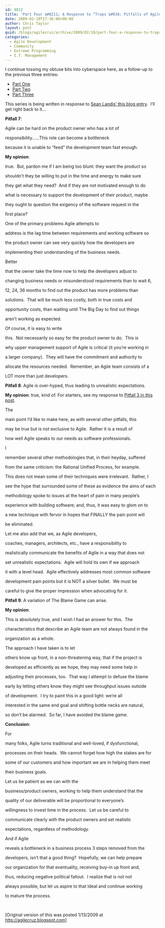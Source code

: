 ```yaml
---
id: 4812
title: 'Part Four &#8211; A Response to “Traps &#038; Pitfalls of Agile Development – A Non-Contrarian View”'
date: 2009-02-10T17:36:00+00:00
author: Chris Taylor
layout: post
guid: /blogs/agilecruz/archive/2009/02/10/part-four-a-response-to-traps-amp-pitfalls-of-agile-development-a-non-contrarian-view.aspx
categories:
  - Agile Development
  - Community
  - Extreme Programming
  - I.T. Management
---
```

I continue tossing my obtuse bits into cyberspace here, as a follow-up to the previous three entries:

  * [Part One](/blogs/agilecruz/archive/2009/02/10/part-one-a-response-to-traps-amp-pitfalls-of-agile-development-a-non-contrarian-view.aspx) 
  * [Part Two](/blogs/agilecruz/archive/2009/02/10/part-two-a-response-to-traps-amp-pitfalls-of-agile-development-a-non-contrarian-view.aspx) 
  * [Part Three](/blogs/agilecruz/archive/2009/02/10/part-three-a-response-to-traps-amp-pitfalls-of-agile-development-a-non-contrarian-view.aspx) 

This series is being written in response to [Sean Landis&rsquo; this blog entry](http://www.artima.com/weblogs/viewpost.jsp?thread=246513).&nbsp; I&rsquo;ll get right back to it&#8230;

****Pitfall** 7**:
  
Agile can be hard on the product owner who has a lot of
  
responsibility&#8230;<snip>&hellip;This role can become a bottleneck
  
because it is unable to &#8220;feed&#8221; the development team fast enough.

**My opinion**:
  
true.&nbsp; But, pardon me if I am being too blunt: they want the product so
  
shouldn&rsquo;t they be willing to put in the time and energy to make sure
  
they get what they need?&nbsp; And if they are not motivated enough to do
  
what is necessary to support the development of their product, maybe
  
they ought to question the exigency of the software request in the
  
first place?

One of the primary problems Agile attempts to
  
address is the lag time between requirements and working software so
  
the product owner can see very quickly how the developers are
  
implementing their understanding of the business needs.&nbsp; 

Better
  
that the owner take the time now to help the developers adjust to
  
changing business needs or misunderstood requirements than to wait 6,
  
12, 24, 36 months to find out the product has more problems than
  
solutions.&nbsp; That will be much less costly, both in true costs and
  
opportunity costs, than waiting until The Big Day to find out things
  
aren&rsquo;t working as expected. 

Of course, it is easy to write
  
this.&nbsp; Not necessarily so easy for the product owner to do.&nbsp; This is
  
why upper management support of Agile is critical (it you&rsquo;re working in
  
a larger company).&nbsp; They will have the commitment and authority to
  
allocate the resources needed.&nbsp; Remember, an Agile team consists of a
  
LOT more than just developers.

****Pitfall** 8**: Agile is over-hyped, thus leading to unrealistic expectations.

**My opinion**: true, kind of. For starters, see my response to [Pitfall 3 in this post](http://agilecruz.blogspot.com/2009/01/response-to-traps-pitfalls-of-agile_07.html).&nbsp; 

The
  
main point I&rsquo;d like to make here, as with several other pitfalls, this
  
may be true but is not exclusive to Agile.&nbsp; Rather it is a result of
  
how well Agile speaks to our needs as software professionals.

I
  
remember several other methodologies that, in their heyday, suffered
  
from the same criticism: the Rational Unified Process, for example.&nbsp;
  
This does not mean some of their techniques were irrelevant.&nbsp; Rather, I
  
see the hype that surrounded some of these as evidence the aims of each
  
methodology spoke to issues at the heart of pain in many people&rsquo;s
  
experience with building software; and, thus, it was easy to glom on to
  
a new technique with fervor in hopes that FINALLY the pain point will
  
be eliminated.&nbsp; 

Let me also add that we, as Agile developers,
  
coaches, managers, architects, etc., have a responsibility to
  
realistically communicate the benefits of Agile in a way that does not
  
set unrealistic expectations.&nbsp; Agile will hold its own if we approach
  
it with a level head.&nbsp; Agile effectively addresses most common software
  
development pain points but it is NOT a silver bullet.&nbsp; We must be
  
careful to give the proper impression when advocating for it.

****Pitfall** 9**: A variation of The Blame Game can arise.

**My opinion**:
  
This is absolutely true, and I wish I had an answer for this.&nbsp; The
  
characteristics that describe an Agile team are not always found in the
  
organization as a whole.&nbsp; 

The approach I have taken is to let
  
others know up front, in a non-threatening way, that if the project is
  
developed as efficiently as we hope, they may need some help in
  
adjusting their processes, too.&nbsp; That way I attempt to defuse the blame
  
early by letting others know they might see throughput issues outside
  
of development.&nbsp; I try to paint this in a good light: we&rsquo;re all
  
interested in the same end goal and shifting bottle necks are natural,
  
so don&rsquo;t be alarmed.&nbsp; So far, I have avoided the blame game.

**Conclusion**:

For
  
many folks, Agile turns traditional and well-loved, if dysfunctional,
  
processes on their heads.&nbsp; We cannot forget how high the stakes are for
  
some of our customers and how important we are in helping them meet
  
their business goals.

Let us be patient as we can with the
  
business/product owners, working to help them understand that the
  
quality of our deliverable will be proportional to everyone&rsquo;s
  
willingness to invest time in the process.&nbsp; Let us be careful to
  
communicate clearly with the product owners and set realistic
  
expectations, regardless of methodology.&nbsp; 

And if Agile
  
reveals a bottleneck in a business process 3 steps removed from the
  
developers, isn&rsquo;t that a good thing?&nbsp; Hopefully, we can help prepare
  
our organization for that eventuality, receiving buy-in up front and,
  
thus, reducing negative political fallout.&nbsp; I realize that is not not
  
always possible, but let us aspire to that Ideal and continue working
  
to mature the process.

&nbsp;

[Original version of this was posted 1/13/2009 at http://agilecruz.blogspot.com]